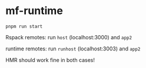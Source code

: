 # mf-runtime

`pnpm run start`

Rspack remotes:
run `host` (localhost:3000) and `app2`

runtime remotes:
run `runhost` (localhost:3003) and `app2`

HMR should work fine in both cases!
